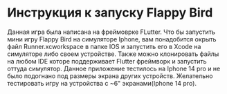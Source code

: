 # Инструкция к запуску Flappy Bird 
Данная игра была написана на фреймоврке FLutter. Что бы запустить мини игру Flappy Bird на симуляторе Iphone, вам понадобится окрыть файл Runner.xcworkspace в папке IOS и запустить его в Xcode
на симуляторе либо своем устройстве. Также можно клонировать файлы на любом IDE которе поддерживает Flutter фреймворк и запустить оттуда симулятор. Данное приложение тестилось на Iphone 14 pro и не было подогнано под размеры экрана других устройств. Желательно тестировать игру на устройства с ~6" экранами(Iphone 14 pro).
